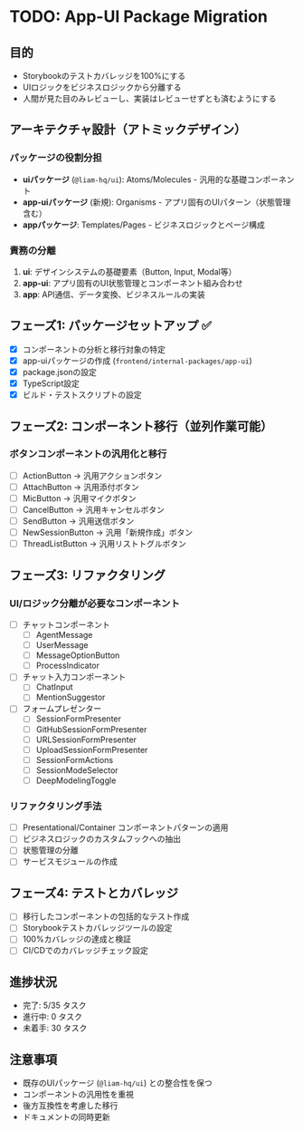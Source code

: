 # TODO: App-UI Package Migration

## 目的
- Storybookのテストカバレッジを100%にする
- UIロジックをビジネスロジックから分離する
- 人間が見た目のみレビューし、実装はレビューせずとも済むようにする

## アーキテクチャ設計（アトミックデザイン）

### パッケージの役割分担
- **uiパッケージ** (`@liam-hq/ui`): Atoms/Molecules - 汎用的な基礎コンポーネント
- **app-uiパッケージ** (新規): Organisms - アプリ固有のUIパターン（状態管理含む）
- **appパッケージ**: Templates/Pages - ビジネスロジックとページ構成

### 責務の分離
1. **ui**: デザインシステムの基礎要素（Button, Input, Modal等）
2. **app-ui**: アプリ固有のUI状態管理とコンポーネント組み合わせ
3. **app**: API通信、データ変換、ビジネスルールの実装

## フェーズ1: パッケージセットアップ ✅
- [x] コンポーネントの分析と移行対象の特定
- [x] app-uiパッケージの作成 (`frontend/internal-packages/app-ui`)
- [x] package.jsonの設定
- [x] TypeScript設定
- [x] ビルド・テストスクリプトの設定

## フェーズ2: コンポーネント移行（並列作業可能）

### ボタンコンポーネントの汎用化と移行
- [ ] ActionButton → 汎用アクションボタン
- [ ] AttachButton → 汎用添付ボタン
- [ ] MicButton → 汎用マイクボタン
- [ ] CancelButton → 汎用キャンセルボタン
- [ ] SendButton → 汎用送信ボタン
- [ ] NewSessionButton → 汎用「新規作成」ボタン
- [ ] ThreadListButton → 汎用リストトグルボタン

## フェーズ3: リファクタリング

### UI/ロジック分離が必要なコンポーネント
- [ ] チャットコンポーネント
  - [ ] AgentMessage
  - [ ] UserMessage
  - [ ] MessageOptionButton
  - [ ] ProcessIndicator
- [ ] チャット入力コンポーネント
  - [ ] ChatInput
  - [ ] MentionSuggestor
- [ ] フォームプレゼンター
  - [ ] SessionFormPresenter
  - [ ] GitHubSessionFormPresenter
  - [ ] URLSessionFormPresenter
  - [ ] UploadSessionFormPresenter
  - [ ] SessionFormActions
  - [ ] SessionModeSelector
  - [ ] DeepModelingToggle

### リファクタリング手法
- [ ] Presentational/Container コンポーネントパターンの適用
- [ ] ビジネスロジックのカスタムフックへの抽出
- [ ] 状態管理の分離
- [ ] サービスモジュールの作成

## フェーズ4: テストとカバレッジ
- [ ] 移行したコンポーネントの包括的なテスト作成
- [ ] Storybookテストカバレッジツールの設定
- [ ] 100%カバレッジの達成と検証
- [ ] CI/CDでのカバレッジチェック設定

## 進捗状況
- 完了: 5/35 タスク
- 進行中: 0 タスク
- 未着手: 30 タスク

## 注意事項
- 既存のUIパッケージ (`@liam-hq/ui`) との整合性を保つ
- コンポーネントの汎用性を重視
- 後方互換性を考慮した移行
- ドキュメントの同時更新